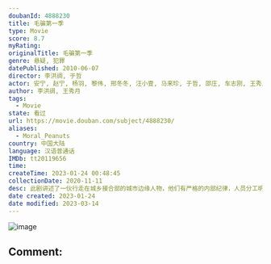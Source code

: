 ```yaml
---
doubanId: 4888230
title: 毛骗第一季
type: Movie
score: 8.7
myRating: 
originalTitle: 毛骗第一季
genre: 悬疑, 犯罪
datePublished: 2010-06-07
director: 李洪绸, 于哲
actor: 安宁, 赵宁, 杨羽, 黎伟, 邢冬冬, 汪小壹, 马来珍, 于哲, 邵庄, 车志刚, 王秀月, 包志强, 车路平
author: 李洪绸, 王秀月
tags:
  - Movie
state: 看过
url: https://movie.douban.com/subject/4888230/
aliases:
  - Moral_Peanuts
country: 中国大陆
language: 汉语普通话
IMDb: tt20119656
time: 
createTime: 2023-01-24 00:48:45
collectionDate: 2020-11-11
desc: 此剧讲述了一伙行走在城乡接合部的城市边缘人物，他们有严格的内部纪律，人员分工明确，只骗不偷，他们甚至瞧不起小偷，认为小偷没有艺术含量，只是靠三只手泊来不义之财的走兽而已。几年前，赵宁（赵宁饰）的父亲...
date created: 2023-01-24
date modified: 2023-03-14
---
```


![image](p2265236159.jpg)

Comment:
---
